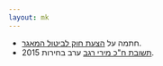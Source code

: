 ```yaml
---
layout: mk
---
```

* <i class="fa fa-newspaper-o"></i> חתמה על [הצעת חוק לביטול המאגר](http://www.mako.co.il/nexter-archive/Article-5a73491c10e6631006.htm).
* <i class="fa fa-envelope"></i> [תשובת ח"כ מירי רגב](../docs/mregev.png) ערב בחירות 2015.
